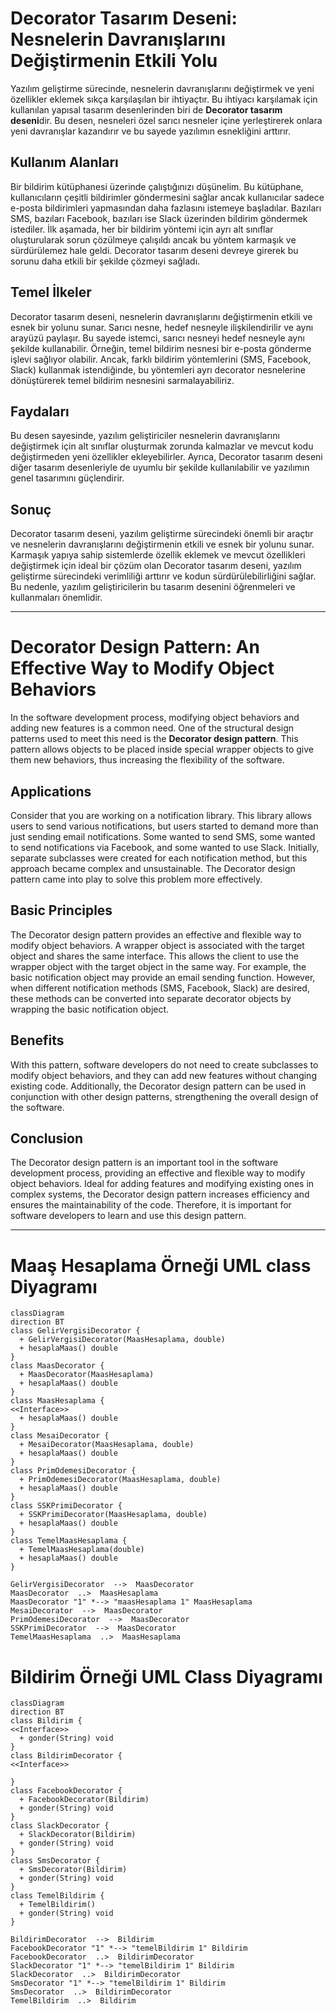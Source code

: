 # Decorator Tasarım Deseni: Nesnelerin Davranışlarını Değiştirmenin Etkili Yolu

Yazılım geliştirme sürecinde, nesnelerin davranışlarını değiştirmek ve yeni özellikler eklemek sıkça karşılaşılan bir ihtiyaçtır. Bu ihtiyacı karşılamak için kullanılan yapısal tasarım desenlerinden biri de **Decorator tasarım deseni**dir. Bu desen, nesneleri özel sarıcı nesneler içine yerleştirerek onlara yeni davranışlar kazandırır ve bu sayede yazılımın esnekliğini arttırır.

## Kullanım Alanları

Bir bildirim kütüphanesi üzerinde çalıştığınızı düşünelim. Bu kütüphane, kullanıcıların çeşitli bildirimler göndermesini sağlar ancak kullanıcılar sadece e-posta bildirimleri yapmasından daha fazlasını istemeye başladılar. Bazıları SMS, bazıları Facebook, bazıları ise Slack üzerinden bildirim göndermek istediler. İlk aşamada, her bir bildirim yöntemi için ayrı alt sınıflar oluşturularak sorun çözülmeye çalışıldı ancak bu yöntem karmaşık ve sürdürülemez hale geldi. Decorator tasarım deseni devreye girerek bu sorunu daha etkili bir şekilde çözmeyi sağladı.

## Temel İlkeler

Decorator tasarım deseni, nesnelerin davranışlarını değiştirmenin etkili ve esnek bir yolunu sunar. Sarıcı nesne, hedef nesneyle ilişkilendirilir ve aynı arayüzü paylaşır. Bu sayede istemci, sarıcı nesneyi hedef nesneyle aynı şekilde kullanabilir. Örneğin, temel bildirim nesnesi bir e-posta gönderme işlevi sağlıyor olabilir. Ancak, farklı bildirim yöntemlerini (SMS, Facebook, Slack) kullanmak istendiğinde, bu yöntemleri ayrı decorator nesnelerine dönüştürerek temel bildirim nesnesini sarmalayabiliriz.

## Faydaları

Bu desen sayesinde, yazılım geliştiriciler nesnelerin davranışlarını değiştirmek için alt sınıflar oluşturmak zorunda kalmazlar ve mevcut kodu değiştirmeden yeni özellikler ekleyebilirler. Ayrıca, Decorator tasarım deseni diğer tasarım desenleriyle de uyumlu bir şekilde kullanılabilir ve yazılımın genel tasarımını güçlendirir.

## Sonuç

Decorator tasarım deseni, yazılım geliştirme sürecindeki önemli bir araçtır ve nesnelerin davranışlarını değiştirmenin etkili ve esnek bir yolunu sunar. Karmaşık yapıya sahip sistemlerde özellik eklemek ve mevcut özellikleri değiştirmek için ideal bir çözüm olan Decorator tasarım deseni, yazılım geliştirme sürecindeki verimliliği arttırır ve kodun sürdürülebilirliğini sağlar. Bu nedenle, yazılım geliştiricilerin bu tasarım desenini öğrenmeleri ve kullanmaları önemlidir.

---

# Decorator Design Pattern: An Effective Way to Modify Object Behaviors

In the software development process, modifying object behaviors and adding new features is a common need. One of the structural design patterns used to meet this need is the **Decorator design pattern**. This pattern allows objects to be placed inside special wrapper objects to give them new behaviors, thus increasing the flexibility of the software.

## Applications

Consider that you are working on a notification library. This library allows users to send various notifications, but users started to demand more than just sending email notifications. Some wanted to send SMS, some wanted to send notifications via Facebook, and some wanted to use Slack. Initially, separate subclasses were created for each notification method, but this approach became complex and unsustainable. The Decorator design pattern came into play to solve this problem more effectively.

## Basic Principles

The Decorator design pattern provides an effective and flexible way to modify object behaviors. A wrapper object is associated with the target object and shares the same interface. This allows the client to use the wrapper object with the target object in the same way. For example, the basic notification object may provide an email sending function. However, when different notification methods (SMS, Facebook, Slack) are desired, these methods can be converted into separate decorator objects by wrapping the basic notification object.

## Benefits

With this pattern, software developers do not need to create subclasses to modify object behaviors, and they can add new features without changing existing code. Additionally, the Decorator design pattern can be used in conjunction with other design patterns, strengthening the overall design of the software.

## Conclusion

The Decorator design pattern is an important tool in the software development process, providing an effective and flexible way to modify object behaviors. Ideal for adding features and modifying existing ones in complex systems, the Decorator design pattern increases efficiency and ensures the maintainability of the code. Therefore, it is important for software developers to learn and use this design pattern.

---

# Maaş Hesaplama Örneği UML class Diyagramı

```mermaid
classDiagram
direction BT
class GelirVergisiDecorator {
  + GelirVergisiDecorator(MaasHesaplama, double) 
  + hesaplaMaas() double
}
class MaasDecorator {
  + MaasDecorator(MaasHesaplama) 
  + hesaplaMaas() double
}
class MaasHesaplama {
<<Interface>>
  + hesaplaMaas() double
}
class MesaiDecorator {
  + MesaiDecorator(MaasHesaplama, double) 
  + hesaplaMaas() double
}
class PrimOdemesiDecorator {
  + PrimOdemesiDecorator(MaasHesaplama, double) 
  + hesaplaMaas() double
}
class SSKPrimiDecorator {
  + SSKPrimiDecorator(MaasHesaplama, double) 
  + hesaplaMaas() double
}
class TemelMaasHesaplama {
  + TemelMaasHesaplama(double) 
  + hesaplaMaas() double
}

GelirVergisiDecorator  -->  MaasDecorator 
MaasDecorator  ..>  MaasHesaplama 
MaasDecorator "1" *--> "maasHesaplama 1" MaasHesaplama 
MesaiDecorator  -->  MaasDecorator 
PrimOdemesiDecorator  -->  MaasDecorator 
SSKPrimiDecorator  -->  MaasDecorator 
TemelMaasHesaplama  ..>  MaasHesaplama 
```
# Bildirim Örneği UML Class Diyagramı

```mermaid
classDiagram
direction BT
class Bildirim {
<<Interface>>
  + gonder(String) void
}
class BildirimDecorator {
<<Interface>>

}
class FacebookDecorator {
  + FacebookDecorator(Bildirim) 
  + gonder(String) void
}
class SlackDecorator {
  + SlackDecorator(Bildirim) 
  + gonder(String) void
}
class SmsDecorator {
  + SmsDecorator(Bildirim) 
  + gonder(String) void
}
class TemelBildirim {
  + TemelBildirim() 
  + gonder(String) void
}

BildirimDecorator  -->  Bildirim 
FacebookDecorator "1" *--> "temelBildirim 1" Bildirim 
FacebookDecorator  ..>  BildirimDecorator 
SlackDecorator "1" *--> "temelBildirim 1" Bildirim 
SlackDecorator  ..>  BildirimDecorator 
SmsDecorator "1" *--> "temelBildirim 1" Bildirim 
SmsDecorator  ..>  BildirimDecorator 
TemelBildirim  ..>  Bildirim 
```


